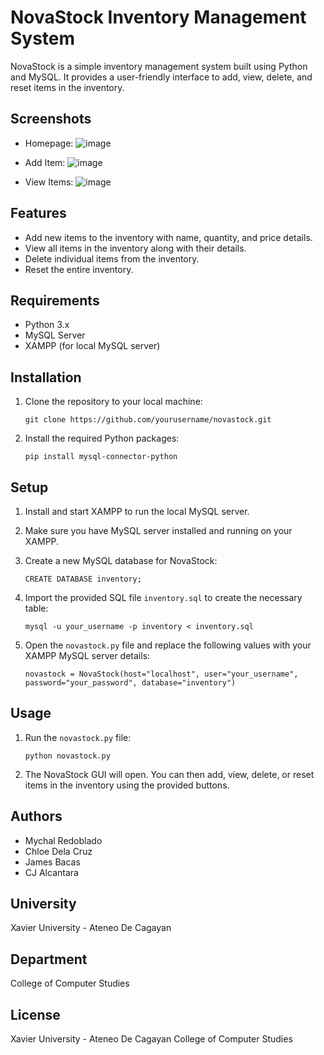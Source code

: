 NovaStock Inventory Management System
=====================================

NovaStock is a simple inventory management system built using Python and MySQL. It provides a user-friendly interface to add, view, delete, and reset items in the inventory.

Screenshots
-----------

-   Homepage:
![image](https://github.com/Ka1ma/NovaStock-Inventory-Management/assets/89065349/33b14925-bf14-4b8c-bbf6-92b11d6957c2)

-   Add Item:
![image](https://github.com/Ka1ma/NovaStock-Inventory-Management/assets/89065349/ee99bb40-bfe0-47d8-9453-0481e8c94028)

-   View Items:
![image](https://github.com/Ka1ma/NovaStock-Inventory-Management/assets/89065349/2f6ef39b-25d3-4512-bf71-868e92f1a805)

Features
--------

-   Add new items to the inventory with name, quantity, and price details.
-   View all items in the inventory along with their details.
-   Delete individual items from the inventory.
-   Reset the entire inventory.

Requirements
------------

-   Python 3.x
-   MySQL Server
-   XAMPP (for local MySQL server)

Installation
------------

1.  Clone the repository to your local machine:

    `git clone https://github.com/yourusername/novastock.git`

2.  Install the required Python packages:

    `pip install mysql-connector-python`

Setup
-----

1.  Install and start XAMPP to run the local MySQL server.

2.  Make sure you have MySQL server installed and running on your XAMPP.

3.  Create a new MySQL database for NovaStock:

    `CREATE DATABASE inventory;`

4.  Import the provided SQL file `inventory.sql` to create the necessary table:

    `mysql -u your_username -p inventory < inventory.sql`

5.  Open the `novastock.py` file and replace the following values with your XAMPP MySQL server details:

    `novastock = NovaStock(host="localhost", user="your_username", password="your_password", database="inventory")`

Usage
-----

1.  Run the `novastock.py` file:

    `python novastock.py`

2.  The NovaStock GUI will open. You can then add, view, delete, or reset items in the inventory using the provided buttons.

Authors
-------

-   Mychal Redoblado
-   Chloe Dela Cruz
-   James Bacas
-   CJ Alcantara

University
----------

Xavier University - Ateneo De Cagayan

Department
----------

College of Computer Studies

License
-------

Xavier University - Ateneo De Cagayan College of Computer Studies
